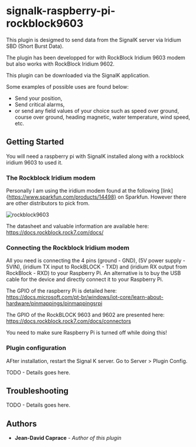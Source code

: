 
# signalk-raspberry-pi-rockblock9603

This plugin is desigmed to send data from the SignalK server via Iridium SBD (Short Burst Data).

The plugin has been developped for with RockBlock Iridium 9603 modem but also works with RockBlock Iridium 9602.

This plugin can be downloaded via the SignalK application.

Some examples of possible uses are found below:
* Send your position,
* Send critical alarms,
* or send any field values of your choice such as speed over ground, course over ground, heading magnetic, water temperature, wind speed, etc.

## Getting Started
You will need a raspberry pi with SignalK installed along with a rockblock iridium 9603 to used it.

### The Rockblock Iridium modem
Personally I am using the iridium modem found at the following [link]{https://www.sparkfun.com/products/14498} on Sparkfun. However there are other distributors to pick from. 

![rockblock9603](../main/Pictures/rockblock9603.png)

The datasheet and valuable information are available here: https://docs.rockblock.rock7.com/docs/

### Connecting the Rockblock Iridium modem

All you need is connecting the 4 pins (ground - GND), (5V power supply - 5VIN), (iridium TX input to RockBLOCK - TXD) and (iridium RX output from RockBlock - RXD) to your Raspberry Pi. An alternative is to buy the USB cable for the device and directly connect it to your Raspberry Pi.

The GPIO of the raspberry Pi is detailed here: https://docs.microsoft.com/pt-br/windows/iot-core/learn-about-hardware/pinmappings/pinmappingsrpi

The GPIO of the RockBLOCK 9603 and 9602 are presented here: https://docs.rockblock.rock7.com/docs/connectors

You need to make sure Raspberry Pi is turned off while doing this!

### Plugin configuration
AFter installation, restart the Signal K server.
Go to Server > Plugin Config.

TODO - Details goes here.

## Troubleshooting
TODO - Details goes here.

## Authors
* **Jean-David Caprace** - *Author of this plugin*
